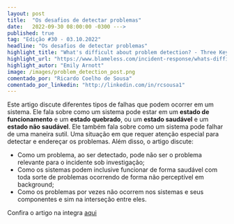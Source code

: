 ```yaml
---
layout: post 
title:  "Os desafios de detectar problemas"
date:   2022-09-30 08:00:00 -0300 --->
published: true
tag: "Edição #30 - 03.10.2022"
headline: "Os desafios de detectar problemas"
highlight_title: "What's difficult about problem detection? - Three Key Takeaways"
highlight_url: "https://www.blameless.com/incident-response/whats-difficult-about-problem-detection-three-key-takeaways"
highlight_autor: "Emily Arnott"
image: /images/problem_detection_post.png
comentado_por: "Ricardo Coelho de Sousa"
comentado_por_linkedin: "http://linkedin.com/in/rcsousa1"
---
```

Este artigo discute diferentes tipos de falhas que podem ocorrer em um sistema. Ele fala sobre como um sistema pode estar em um **estado de funcionamento** e um **estado quebrado**, ou um **estado saudável** e um **estado não saudável**. Ele também fala sobre como um sistema pode falhar de uma maneira sutil. Uma situação em que requer atenção especial para detectar e endereçar os problemas. Além disso, o artigo discute:

- Como um problema, ao ser detectado, pode não ser o problema relevante para o incidente sob investigação;
- Como os sistemas podem inclusive funcionar de forma saudável com toda sorte de problemas ocorrendo de forma não perceptível em background; 
- Como os problemas por vezes não ocorrem nos sistemas e seus componentes e sim na interseção entre eles.

Confira o artigo na integra [aqui](https://www.blameless.com/incident-response/whats-difficult-about-problem-detection-three-key-takeaways)